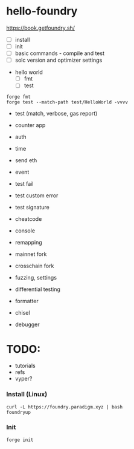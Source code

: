 # hello-foundry

https://book.getfoundry.sh/

- [ ] install
- [ ] init
- [ ] basic commands - compile and test
- [ ] solc version and optimizer settings
- hello world
  - [ ] fmt
  - [ ] test

```shell
forge fmt
forge test --match-path test/HelloWorld -vvvv
```

- test (match, verbose, gas report)
- counter app
- auth
- time
- send eth
- event
- test fail
- test custom error
- test signature
- cheatcode
- console
- remapping
- mainnet fork
- crosschain fork
- fuzzing, settings
- differential testing

- formatter
- chisel
- debugger

# TODO:

- tutorials
- refs
- vyper?

### Install (Linux)

```shell
curl -L https://foundry.paradigm.xyz | bash
foundryup
```

### Init

```shell
forge init
```
